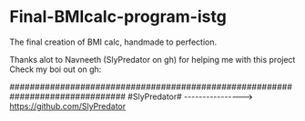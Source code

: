 # Final-BMIcalc-program-istg

The final creation of BMI calc, handmade to perfection.

Thanks alot to Navneeth (SlyPredator on gh) for helping me with this project
Check my boi out on gh:

###############################################################################
#SlyPredator#   ---------------->   https://github.com/SlyPredator
